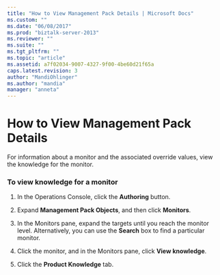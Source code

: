 ```yaml
---
title: "How to View Management Pack Details | Microsoft Docs"
ms.custom: ""
ms.date: "06/08/2017"
ms.prod: "biztalk-server-2013"
ms.reviewer: ""
ms.suite: ""
ms.tgt_pltfrm: ""
ms.topic: "article"
ms.assetid: a7f02034-9007-4327-9f00-4be60d21f65a
caps.latest.revision: 3
author: "MandiOhlinger"
ms.author: "mandia"
manager: "anneta"
---
```

# How to View Management Pack Details
For information about a monitor and the associated override values, view the knowledge for the monitor.  
  
### To view knowledge for a monitor  
  
1.  In the Operations Console, click the **Authoring** button.  
  
2.  Expand **Management Pack Objects**, and then click **Monitors**.  
  
3.  In the Monitors pane, expand the targets until you reach the monitor level. Alternatively, you can use the **Search** box to find a particular monitor.  
  
4.  Click the monitor, and in the Monitors pane, click **View knowledge**.  
  
5.  Click the **Product Knowledge** tab.